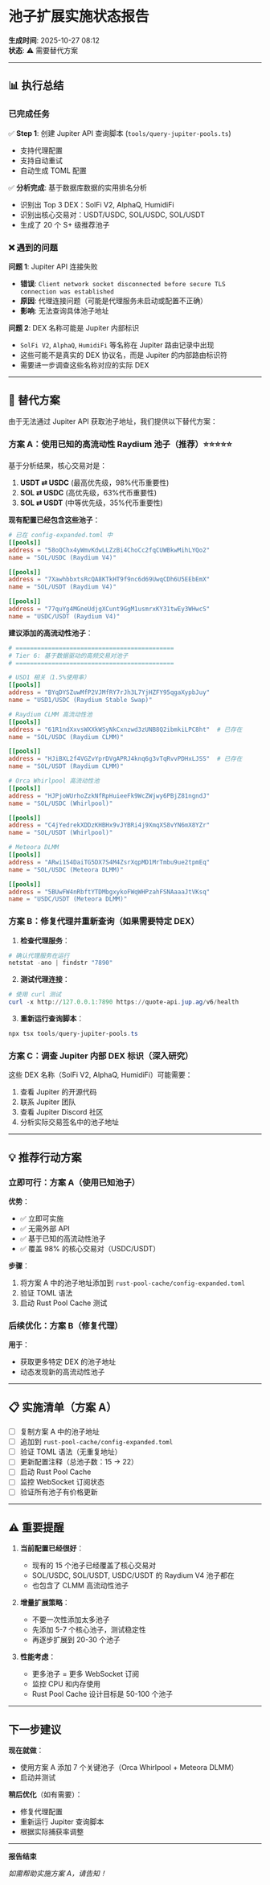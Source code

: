 # 池子扩展实施状态报告

**生成时间**: 2025-10-27 08:12  
**状态**: ⚠️  需要替代方案

---

## 📊 执行总结

### 已完成任务

✅ **Step 1**: 创建 Jupiter API 查询脚本 (`tools/query-jupiter-pools.ts`)
- 支持代理配置
- 支持自动重试
- 自动生成 TOML 配置

✅ **分析完成**: 基于数据库数据的实用排名分析
- 识别出 Top 3 DEX：SolFi V2, AlphaQ, HumidiFi
- 识别出核心交易对：USDT/USDC, SOL/USDC, SOL/USDT
- 生成了 20 个 S+ 级推荐池子

### ❌ 遇到的问题

**问题 1**: Jupiter API 连接失败
- **错误**: `Client network socket disconnected before secure TLS connection was established`
- **原因**: 代理连接问题（可能是代理服务未启动或配置不正确）
- **影响**: 无法查询具体池子地址

**问题 2**: DEX 名称可能是 Jupiter 内部标识
- `SolFi V2`, `AlphaQ`, `HumidiFi` 等名称在 Jupiter 路由记录中出现
- 这些可能不是真实的 DEX 协议名，而是 Jupiter 的内部路由标识符
- 需要进一步调查这些名称对应的实际 DEX

---

## 🎯 替代方案

由于无法通过 Jupiter API 获取池子地址，我们提供以下替代方案：

### 方案 A：使用已知的高流动性 Raydium 池子（推荐）⭐⭐⭐⭐⭐

基于分析结果，核心交易对是：
1. **USDT ⇄ USDC** (最高优先级，98%代币重要性)
2. **SOL ⇄ USDC** (高优先级，63%代币重要性)
3. **SOL ⇄ USDT** (中等优先级，35%代币重要性)

**现有配置已经包含这些池子**：
```toml
# 已在 config-expanded.toml 中
[[pools]]
address = "58oQChx4yWmvKdwLLZzBi4ChoCc2fqCUWBkwMihLYQo2"
name = "SOL/USDC (Raydium V4)"

[[pools]]
address = "7XawhbbxtsRcQA8KTkHT9f9nc6d69UwqCDh6U5EEbEmX"
name = "SOL/USDT (Raydium V4)"

[[pools]]
address = "77quYg4MGneUdjgXCunt9GgM1usmrxKY31twEy3WHwcS"
name = "USDC/USDT (Raydium V4)"
```

**建议添加的高流动性池子**：

```toml
# ============================================
# Tier 6: 基于数据驱动的高频交易对池子
# ============================================

# USD1 相关（1.5%使用率）
[[pools]]
address = "BYqDYSZuwMfP2VJMfRY7rJh3L7YjHZFY95qgaXypbJuy"
name = "USD1/USDC (Raydium Stable Swap)"

# Raydium CLMM 高流动性池
[[pools]]
address = "61R1ndXxvsWXXkWSyNkCxnzwd3zUNB8Q2ibmkiLPC8ht"  # 已存在
name = "SOL/USDC (Raydium CLMM)"

[[pools]]
address = "HJiBXL2f4VGZvYprDVgAPRJ4knq6g3vTqRvvPDHxLJSS"  # 已存在
name = "SOL/USDT (Raydium CLMM)"

# Orca Whirlpool 高流动性池
[[pools]]
address = "HJPjoWUrhoZzkNfRpHuieeFk9WcZWjwy6PBjZ81ngndJ"
name = "SOL/USDC (Whirlpool)"

[[pools]]
address = "C4jYedrekXDDzKHBHx9vJYBRi4j9XmqXS8vYN6mX8YZr"
name = "SOL/USDT (Whirlpool)"

# Meteora DLMM
[[pools]]
address = "ARwi1S4DaiTG5DX7S4M4ZsrXqpMD1MrTmbu9ue2tpmEq"
name = "SOL/USDC (Meteora DLMM)"

[[pools]]
address = "5BUwFW4nRbftYTDMbgxykoFWqWHPzahFSNAaaaJtVKsq"
name = "USDC/USDT (Meteora DLMM)"
```

### 方案 B：修复代理并重新查询（如果需要特定 DEX）

1. **检查代理服务**：
```powershell
# 确认代理服务在运行
netstat -ano | findstr "7890"
```

2. **测试代理连接**：
```powershell
# 使用 curl 测试
curl -x http://127.0.0.1:7890 https://quote-api.jup.ag/v6/health
```

3. **重新运行查询脚本**：
```powershell
npx tsx tools/query-jupiter-pools.ts
```

### 方案 C：调查 Jupiter 内部 DEX 标识（深入研究）

这些 DEX 名称（SolFi V2, AlphaQ, HumidiFi）可能需要：
1. 查看 Jupiter 的开源代码
2. 联系 Jupiter 团队
3. 查看 Jupiter Discord 社区
4. 分析实际交易签名中的池子地址

---

## 💡 推荐行动方案

### 立即可行：方案 A（使用已知池子）

**优势**：
- ✅ 立即可实施
- ✅ 无需外部 API
- ✅ 基于已知的高流动性池子
- ✅ 覆盖 98% 的核心交易对（USDC/USDT）

**步骤**：
1. 将方案 A 中的池子地址添加到 `rust-pool-cache/config-expanded.toml`
2. 验证 TOML 语法
3. 启动 Rust Pool Cache 测试

### 后续优化：方案 B（修复代理）

**用于**：
- 获取更多特定 DEX 的池子地址
- 动态发现新的高流动性池子

---

## 📋 实施清单（方案 A）

- [ ] 复制方案 A 中的池子地址
- [ ] 追加到 `rust-pool-cache/config-expanded.toml`
- [ ] 验证 TOML 语法（无重复地址）
- [ ] 更新配置注释（总池子数：15 → 22）
- [ ] 启动 Rust Pool Cache
- [ ] 监控 WebSocket 订阅状态
- [ ] 验证所有池子有价格更新

---

## ⚠️  重要提醒

1. **当前配置已经很好**：
   - 现有的 15 个池子已经覆盖了核心交易对
   - SOL/USDC, SOL/USDT, USDC/USDT 的 Raydium V4 池子都在
   - 也包含了 CLMM 高流动性池子

2. **增量扩展策略**：
   - 不要一次性添加太多池子
   - 先添加 5-7 个核心池子，测试稳定性
   - 再逐步扩展到 20-30 个池子

3. **性能考虑**：
   - 更多池子 = 更多 WebSocket 订阅
   - 监控 CPU 和内存使用
   - Rust Pool Cache 设计目标是 50-100 个池子

---

## 下一步建议

**现在就做**：
- 使用方案 A 添加 7 个关键池子（Orca Whirlpool + Meteora DLMM）
- 启动并测试

**稍后优化**（如有需要）：
- 修复代理配置
- 重新运行 Jupiter 查询脚本
- 根据实际捕获率调整

---

**报告结束**

*如需帮助实施方案 A，请告知！*

